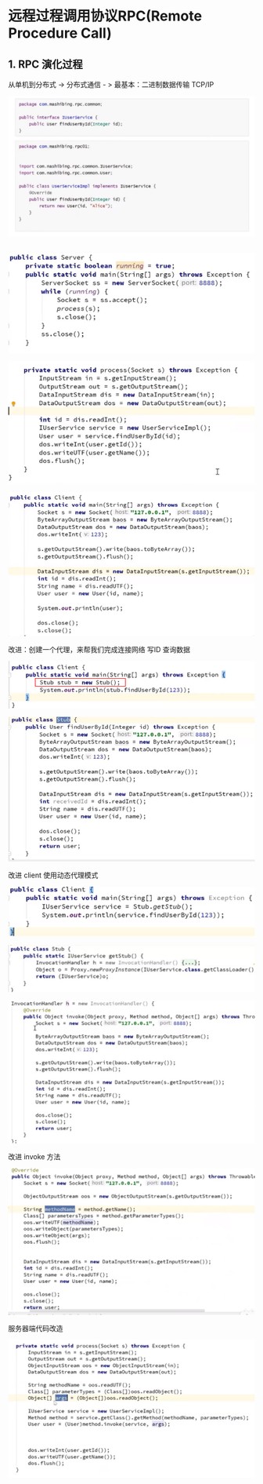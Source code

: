 #  远程过程调用协议RPC(Remote Procedure Call)

## 1. RPC 演化过程

从单机到分布式 -> 分布式通信 - > 最基本：二进制数据传输 TCP/IP

![1603550534954](./img/1603550534954.png)

​		![1603550717485](./img/1603550717485.png)

![1603550751164](./img/1603550751164.png)

![1603550785447](./img/1603550785447.png)



改进：创建一个代理，来帮我们完成连接网络 写ID 查询数据

![1603551094556](img/1603551094556.png)

![1603551141508](./img/1603551141508.png)

改进 client 使用动态代理模式

![1603551318097](./img/1603551318097.png)

![1603551430069](./img/1603551430069.png)

![1603551537240](./img/1603551537240.png)

改进 invoke 方法

![1603590629114](./img/1603590629114.png)

服务器端代码改造

![1603590663169](./img/1603590663169.png)